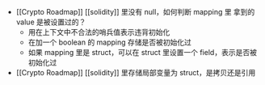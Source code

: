 - [[Crypto Roadmap]] [[solidity]] 里没有 null，如何判断 mapping 里 拿到的 value 是被设置过的？
	- 用在上下文中不合法的哨兵值表示违背初始化
	- 在加一个 boolean 的 mapping 存储是否被初始化过
	- 如果 mapping 里是 struct，可以在 struct 里设置一个 field，表示是否被初始化过
- [[Crypto Roadmap]] [[solidity]] 里存储局部变量为 struct，是拷贝还是引用